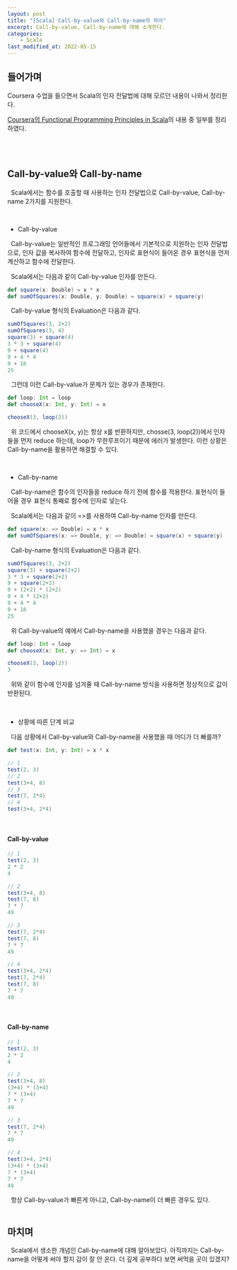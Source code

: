 ```yaml
---
layout: post
title: "[Scala] Call-by-value와 Call-by-name의 차이"
excerpt: Call-by-value, Call-by-name에 대해 소개한다.
categories:
    - Scala
last_modified_at: 2022-05-15
---
```


## 들어가며

Coursera 수업을 들으면서 Scala의 인자 전달법에 대해 모르던 내용이 나와서 정리한다.

[Coursera의 Functional Programming Principles in Scala](https://www.coursera.org/learn/scala2-functional-programming)의 내용 중 일부를 정리하였다.

<br/><br/>

## Call-by-value와 Call-by-name

&nbsp; Scala에서는 함수를 호출할 때 사용하는 인자 전달법으로 Call-by-value, Call-by-name 2가지를 지원한다.

<br/>

- Call-by-value 

&nbsp; Call-by-value는 일반적인 프로그래밍 언어들에서 기본적으로 지원하는 인자 전달법으로, 인자 값을 복사하여 함수에 전달하고, 인자로 표현식이 들어온 경우 표현식을 먼저 계산하고 함수에 전달한다.

&nbsp; Scala에서는 다음과 같이 Call-by-value 인자를 만든다.

```scala
def square(x: Double) = x * x
def sumOfSquares(x: Double, y: Double) = square(x) + square(y)
```

&nbsp; Call-by-value 형식의 Evaluation은 다음과 같다.

```scala
sumOfSquares(3, 2+2)
sumOfSquares(3, 4)
square(3) + square(4)
3 * 3 + square(4)
9 + square(4)
9 + 4 * 4
9 + 16
25
```

&nbsp; 그런데 이런 Call-by-value가 문제가 있는 경우가 존재한다.

```scala
def loop: Int = loop
def chooseX(x: Int, y: Int) = x

chooseX(3, loop(2))
```
&nbsp; 위 코드에서 chooseX(x, y)는 항상 x를 반환하지만, chosse(3, loop(2))에서 인자들을 먼저 reduce 하는데, loop가 무한루프이기 때문에 에러가 발생한다. 이런 상황은 Call-by-name을 활용하면 해결할 수 있다.

<br/>

- Call-by-name

&nbsp; Call-by-name은 함수의 인자들을 reduce 하기 전에 함수를 적용한다. 표현식이 들어올 경우 표현식 통째로 함수에 인자로 넣는다.

&nbsp; Scala에서는 다음과 같이 =>를 사용하여 Call-by-name 인자를 만든다.

```scala
def square(x: => Double) = x * x
def sumOfSquares(x: => Double, y: => Double) = square(x) + square(y)
```

&nbsp; Call-by-name 형식의 Evaluation은 다음과 같다.

```scala
sumOfSquares(3, 2+2)
square(3) + square(2+2)
3 * 3 + square(2+2)
9 + square(2+2)
9 + (2+2) * (2+2)
9 + 4 * (2+2)
9 + 4 * 4
9 + 16
25
```

&nbsp; 위 Call-by-value의 예에서 Call-by-name을 사용했을 경우는 다음과 같다.

```scala
def loop: Int = loop
def chooseX(x: Int, y: => Int) = x

chooseX(3, loop(2))
3
```
&nbsp; 위와 같이 함수에 인자를 넘겨줄 때 Call-by-name 방식을 사용하면 정상적으로 값이 반환된다.

<br/>

- 상황에 따른 단계 비교

&nbsp; 다음 상황에서 Call-by-value와 Call-by-name을 사용했을 때 어디가 더 빠를까?

```scala
def test(x: Int, y: Int) = x * x

// 1
test(2, 3)
// 2
test(3+4, 8)
// 3
test(7, 2*4)
// 4
test(3+4, 2*4)
```
<br/>

#### Call-by-value
```scala
// 1
test(2, 3)
2 * 2
4

// 2
test(3+4, 8)
test(7, 8)
7 * 7
49

// 3
test(7, 2*4)
test(7, 8)
7 * 7
49

// 4
test(3+4, 2*4)
test(7, 2*4)
test(7, 8)
7 * 7
49
```
<br/>

#### Call-by-name
```scala
// 1
test(2, 3)
2 * 2
4

// 2
test(3+4, 8)
(3+4) * (3+4)
7 * (3+4)
7 * 7
49

// 3
test(7, 2*4)
7 * 7
49

// 4
test(3+4, 2*4)
(3+4) * (3+4)
7 * (3+4)
7 * 7
49
```
&nbsp; 항상 Call-by-value가 빠른게 아니고, Call-by-name이 더 빠른 경우도 있다.
<br/><br/>

## 마치며

&nbsp; Scala에서 생소한 개념인 Call-by-name에 대해 알아보았다. 아직까지는 Call-by-name을 어떻게 써야 할지 감이 잘 안 온다. 더 깊게 공부하다 보면 써먹을 곳이 있겠지?